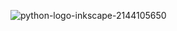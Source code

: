 ![python-logo-inkscape-2144105650](https://user-images.githubusercontent.com/68389152/208918561-3527ad7c-771c-4d5a-9d9e-5019788f0003.png)
